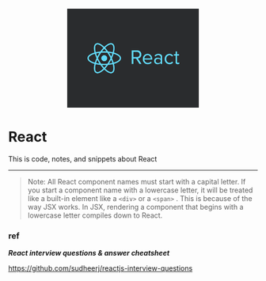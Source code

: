 <p align="center">
<img src="img/React-logo.png" height="200px" />
</p>
  
# React
This is code, notes, and snippets about React
-- --

> Note: All React component names must start with a capital letter. If you start a component name with a lowercase letter, it will be treated like a built-in element like a `<div>` or a `<span>` . This is because of the way JSX works. In JSX, rendering a component that begins with a lowercase letter compiles down to React.


### ref

***React interview questions & answer cheatsheet***

https://github.com/sudheerj/reactjs-interview-questions
